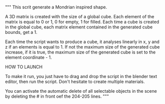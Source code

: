 """ 
This scrit generate a Mondrian inspired shape.

A 3D matrix is created with the size of a global cube. Each element of the
matrix is equal to 0 or 1, 0 for empty, 1 for filled.
Each time a cube is created in the global cube, each matrix element contained in
the generated cube bounds, get a 1.

Each time the script wants to produce a cube, it analyses linearly in x, y and z
if an elements is equal to 1. If not the maximum size of the generated cube 
increase, if it is true, the maximum size of the generated cube is set to the 
element coordinate - 1.

HOW TO LAUNCH

To make it run, you just have to drag and drop the script in the blender text editor, then run the script.
Don't hesitate to create multiple materials.

You can activate the automatic delete of all selectable objects in the scene by deleting the # in front oef the 204-205 lines.
"""
